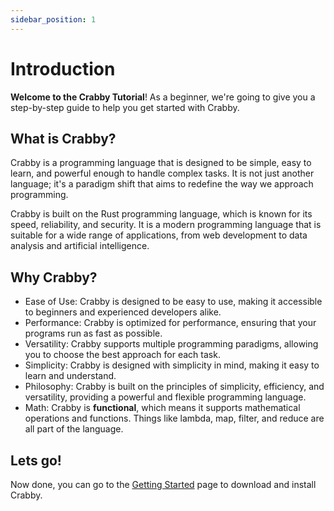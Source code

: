 ```yaml
---
sidebar_position: 1
---
```


# Introduction

**Welcome to the Crabby Tutorial**! As a beginner, we're going to give you a step-by-step guide to help you get started with Crabby.

## What is Crabby?

Crabby is a programming language that is designed to be simple, easy to learn, and powerful enough to handle complex tasks. It is not just another language; it's a paradigm shift that aims to redefine the way we approach programming.

Crabby is built on the Rust programming language, which is known for its speed, reliability, and security. It is a modern programming language that is suitable for a wide range of applications, from web development to data analysis and artificial intelligence.

## Why Crabby?

* Ease of Use: Crabby is designed to be easy to use, making it accessible to beginners and experienced developers alike.
* Performance: Crabby is optimized for performance, ensuring that your programs run as fast as possible.
* Versatility: Crabby supports multiple programming paradigms, allowing you to choose the best approach for each task.
* Simplicity: Crabby is designed with simplicity in mind, making it easy to learn and understand.
* Philosophy: Crabby is built on the principles of simplicity, efficiency, and versatility, providing a powerful and flexible programming language.
* Math: Crabby is **functional**, which means it supports mathematical operations and functions. Things like lambda, map, filter, and reduce are all part of the language.

## Lets go!

Now done, you can go to the [Getting Started](/docs/getting-started/download) page to download and install Crabby.
